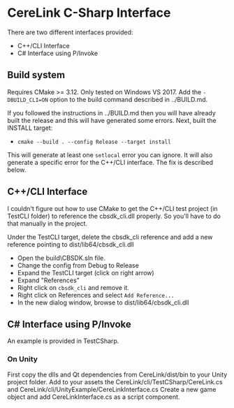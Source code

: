 # CereLink C-Sharp Interface

There are two different interfaces provided:

* C++/CLI Interface
* C# Interface using P/Invoke

## Build system

Requires CMake >= 3.12.
Only tested on Windows VS 2017.
Add the `-DBUILD_CLI=ON` option to the build command described in ../BUILD.md.

If you followed the instructions in ../BUILD.md then you will have already built the release and this will have generated some errors.
Next, built the INSTALL target:
* `cmake --build . --config Release --target install`

This will generate at least one `setlocal` error you can ignore.
It will also generate a specific error for the C++/CLI interface. The fix is described below.

## C++/CLI Interface

I couldn't figure out how to use CMake to get the C++/CLI test project (in TestCLI folder) to 
reference the cbsdk_cli.dll properly. So you'll have to do that manually in the project.

Under the TestCLI target, delete the cbsdk_cli reference and add a new reference pointing to
dist/lib64/cbsdk_cli.dll

* Open the build\CBSDK.sln file.
* Change the config from Debug to Release
* Expand the TestCLI target (click on right arrow)
* Expand "References"
* Right click on `cbsdk_cli` and remove it.
* Right click on References and select `Add Reference...`
* In the new dialog window, browse to dist/lib64/cbsdk_cli.dll

## C# Interface using P/Invoke

An example is provided in TestCSharp.

### On Unity

First copy the dlls and Qt dependencies from CereLink/dist/bin to your Unity project folder.
Add to your assets the CereLink/cli/TestCSharp/CereLink.cs and CereLink/cli/UnityExample/CereLinkInterface.cs
Create a new game object and add CereLinkInterface.cs as a script component.
